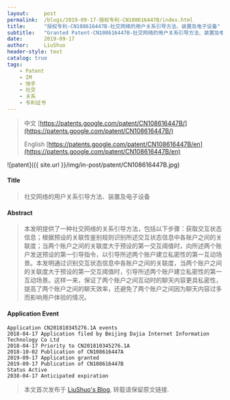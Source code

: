 ```yaml
---
layout:     post
permalink:  /blogs/2019-09-17-授权专利-CN108616447B/index.html
title:      "授权专利-CN108616447B-社交网络的用户关系引导方法、装置及电子设备"
subtitle:   "Granted Patent-CN108616447B-社交网络的用户关系引导方法、装置及电子设备"
date:       2019-09-17
author:     LiuShuo
header-style: text
catalog: true
tags:
    - Patent
    - IM
    - 快手
    - 社交
    - 关系
    - 专利证书
---
```

> 中文 [https://patents.google.com/patent/CN108616447B/](https://patents.google.com/patent/CN108616447B/)
>
> English [https://patents.google.com/patent/CN108616447B/en](https://patents.google.com/patent/CN108616447B/en)

![patent]({{ site.url }}/img/in-post/patent/CN108616447B.jpg)
#### Title
> 社交网络的用户关系引导方法、装置及电子设备

#### Abstract
> 本发明提供了一种社交网络的关系引导方法，包括以下步骤：获取交互状态信息；根据预设的关联性鉴别规则识别所述交互状态信息中各账户之间的关联度；当两个账户之间的关联度大于预设的第一交互阈值时，向所述两个账户发送预设的第一引导指令，以引导所述两个账户建立私密性的第一互动场景。本发明通过识别交互状态信息中各账户之间的关联度，当两个账户之间的关联度大于预设的第一交互阈值时，引导所述两个账户建立私密性的第一互动场景。这样一来，保证了两个账户之间互动时的聊天内容更具私密性，提高了两个账户之间的聊天效率，还避免了两个账户之间因为聊天内容过多而影响用户体验的情况。

#### Application Event
```
Application CN201810345276.1A events 
2018-04-17 Application filed by Beijing Dajia Internet Information Technology Co Ltd
2018-04-17 Priority to CN201810345276.1A
2018-10-02 Publication of CN108616447A
2019-09-17 Application granted
2019-09-17 Publication of CN108616447B
Status Active
2038-04-17 Anticipated expiration
```
> 本文首次发布于 [LiuShuo's Blog](https://liushuo.me), 
转载请保留原文链接.
